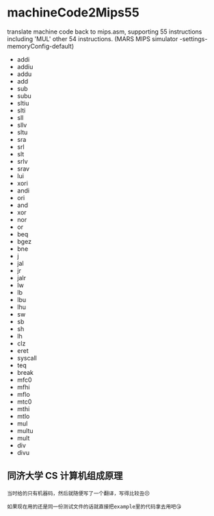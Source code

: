 # machineCode2Mips55
translate machine code back to mips.asm, supporting 55 instructions including 'MUL' other 54 instructions. (MARS MIPS simulator -settings-memoryConfig-default)

+ addi
+ addiu
+ addu
+ add
+ sub
+ subu 
+ sltiu
+ slti
+ sll 
+ sllv 
+ sltu 
+ sra
+ srl 
+ slt
+ srlv
+ srav
+ lui
+ xori
+ andi
+ ori
+ and
+ xor
+ nor
+ or
+ beq
+ bgez
+ bne
+ j
+ jal
+ jr
+ jalr
+ lw
+ lb
+ lbu
+ lhu
+ sw
+ sb
+ sh
+ lh
+ clz
+ eret
+ syscall
+ teq
+ break
+ mfc0
+ mfhi
+ mflo
+ mtc0
+ mthi
+ mtlo
+ mul
+ multu
+ mult
+ div
+ divu


##  同济大学 CS 计算机组成原理 

    当时给的只有机器码，然后就随便写了一个翻译，写得比较丑😣
  
    如果现在用的还是同一份测试文件的话就直接把example里的代码拿去用吧😘
